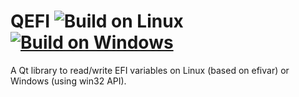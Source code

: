 # QEFI ![Build on Linux](https://github.com/inokinoki/qefivar/actions/workflows/build-qefi-linux-release.yml/badge.svg) [![Build on Windows](https://github.com/Inokinoki/qefivar/actions/workflows/build-qefi-windows-release.yml/badge.svg)](https://github.com/Inokinoki/qefivar/actions/workflows/build-qefi-windows-release.yml)

A Qt library to read/write EFI variables on Linux (based on efivar) or Windows (using win32 API).
